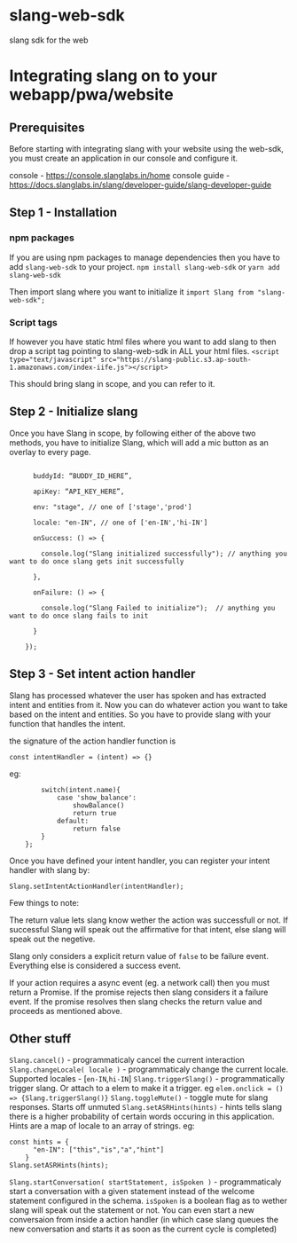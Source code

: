 # slang-web-sdk
slang sdk for the web

# Integrating slang on to your webapp/pwa/website

## Prerequisites

Before starting with integrating slang with your website using the web-sdk, you must create an application in our console and configure it.

console - https://console.slanglabs.in/home
console guide - https://docs.slanglabs.in/slang/developer-guide/slang-developer-guide

## Step 1 - Installation

### npm packages
If you are using npm packages to manage dependencies then you have to add `slang-web-sdk` to your project.
`npm install slang-web-sdk`
or
`yarn add slang-web-sdk`

Then import slang where you want to initialize it
`import Slang from "slang-web-sdk";`


### Script tags
If however you have static html files where you want to add slang to then drop a script tag pointing to slang-web-sdk in ALL your html files.
`<script type="text/javascript" src="https://slang-public.s3.ap-south-1.amazonaws.com/index-iife.js"></script>`

This should bring slang in scope, and you can refer to it.

## Step 2 - Initialize slang

Once you have Slang in scope, by following either of the above two methods, you have to initialize Slang, which will add a mic button as an overlay to every page.

```Slang.initialize({

      buddyId: “BUDDY_ID_HERE”,

      apiKey: “API_KEY_HERE”,

      env: "stage", // one of ['stage','prod']

      locale: "en-IN", // one of ['en-IN','hi-IN']

      onSuccess: () => {

        console.log("Slang initialized successfully"); // anything you want to do once slang gets init successfully

      },

      onFailure: () => {

        console.log("Slang Failed to initialize");  // anything you want to do once slang fails to init

      }

    });
```

## Step 3 - Set intent action handler

Slang has processed whatever the user has spoken and has extracted intent and entities from it.
Now you can do whatever action you want to take based on the intent and entities.
So you have to provide slang with your function that handles the intent.

the signature of the action handler function is

`const intentHandler = (intent) => {}`

eg:

```const intentHandler = (intent) => {
        switch(intent.name){
            case 'show_balance':
                showBalance()
                return true
            default:
                return false
        }
    };
```

Once you have defined your intent handler, you can register your intent handler with slang by:

```
Slang.setIntentActionHandler(intentHandler);
```

Few things to note:

The return value lets slang know wether the action was successfull or not.
If successful Slang will speak out the affirmative for that intent, else slang will speak out the negetive.

Slang only considers a explicit return value of `false` to be failure event. Everything else is considered a success event.

If your action requires a async event (eg. a network call) then you must return a Promise.
If the promise rejects then slang considers it a failure event.
If the promise resolves then slang checks the return value and proceeds as mentioned above.

## Other stuff

`Slang.cancel()` - programmaticaly cancel the current interaction
`Slang.changeLocale( locale )` - programmaticaly change the current locale. Supported locales - [`en-IN`,`hi-IN`]
`Slang.triggerSlang()` - programmatically trigger slang. Or attach to a elem to make it a trigger. eg `elem.onclick = () => {Slang.triggerSlang()}`
`Slang.toggleMute()` - toggle mute for slang responses. Starts off unmuted
`Slang.setASRHints(hints)` - hints tells slang there is a higher probability of certain words occuring in this application.
Hints are a map of locale to an array of strings. eg:

```
const hints = {
      "en-IN": ["this","is","a","hint"]
    }
Slang.setASRHints(hints);
```

`Slang.startConversation( startStatement, isSpoken )` - programmaticaly start a conversation with a given statement instead of the welcome statement configured in the schema. `isSpoken` is a boolean flag as to wether slang will speak out the statement or not.
You can even start a new conversaion from inside a action handler (in which case slang queues the new conversation and starts it as soon as the current cycle is completed)

